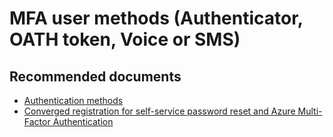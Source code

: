 <properties
    pageTitle="User MFA Methods (Authenticator, OATH token, Voice or SMS)"
    description="User MFA Methods (Authenticator, OATH token, Voice or SMS)"
    service="microsoft.aad"
    resource="Microsoft_AAD_IAM"
    authors="curtand"
    displayOrder=""
    supportTopicIds="32615519"
    selfHelpType="generic"
    resourceTags=""
    productPesIds="16579"
    cloudEnvironments="public"
 	articleId="a227223a-6b33-4c77-be5a-07ba742a9bd6"
/>

# MFA user methods (Authenticator, OATH token, Voice or SMS)

## **Recommended documents**

* [Authentication methods](https://docs.microsoft.com/azure/active-directory/authentication/concept-authentication-methods)
* [Converged registration for self-service password reset and Azure Multi-Factor Authentication](https://docs.microsoft.com/azure/active-directory/authentication/concept-registration-mfa-sspr-converged)